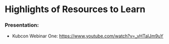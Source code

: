 # Highlights of Resources to Learn

### Presentation:
* Kubcon Webinar One: https://www.youtube.com/watch?v=_vHTaIJm9uY  
